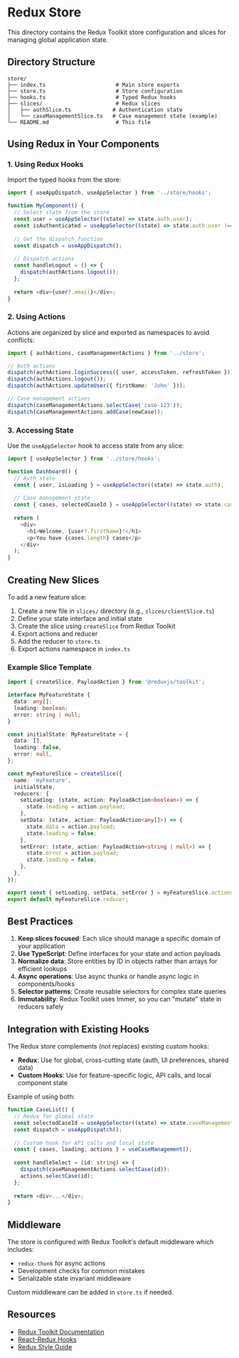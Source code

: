 # Redux Store

This directory contains the Redux Toolkit store configuration and slices for managing global application state.

## Directory Structure

```
store/
├── index.ts                      # Main store exports
├── store.ts                      # Store configuration
├── hooks.ts                      # Typed Redux hooks
├── slices/                       # Redux slices
│   ├── authSlice.ts             # Authentication state
│   └── caseManagementSlice.ts   # Case management state (example)
└── README.md                     # This file
```

## Using Redux in Your Components

### 1. Using Redux Hooks

Import the typed hooks from the store:

```typescript
import { useAppDispatch, useAppSelector } from '../store/hooks';

function MyComponent() {
  // Select state from the store
  const user = useAppSelector((state) => state.auth.user);
  const isAuthenticated = useAppSelector((state) => state.auth.user !== null);
  
  // Get the dispatch function
  const dispatch = useAppDispatch();
  
  // Dispatch actions
  const handleLogout = () => {
    dispatch(authActions.logout());
  };
  
  return <div>{user?.email}</div>;
}
```

### 2. Using Actions

Actions are organized by slice and exported as namespaces to avoid conflicts:

```typescript
import { authActions, caseManagementActions } from '../store';

// Auth actions
dispatch(authActions.loginSuccess({ user, accessToken, refreshToken }));
dispatch(authActions.logout());
dispatch(authActions.updateUser({ firstName: 'John' }));

// Case management actions
dispatch(caseManagementActions.selectCase('case-123'));
dispatch(caseManagementActions.addCase(newCase));
```

### 3. Accessing State

Use the `useAppSelector` hook to access state from any slice:

```typescript
import { useAppSelector } from '../store/hooks';

function Dashboard() {
  // Auth state
  const { user, isLoading } = useAppSelector((state) => state.auth);
  
  // Case management state
  const { cases, selectedCaseId } = useAppSelector((state) => state.caseManagement);
  
  return (
    <div>
      <h1>Welcome, {user?.firstName}!</h1>
      <p>You have {cases.length} cases</p>
    </div>
  );
}
```

## Creating New Slices

To add a new feature slice:

1. Create a new file in `slices/` directory (e.g., `slices/clientSlice.ts`)
2. Define your state interface and initial state
3. Create the slice using `createSlice` from Redux Toolkit
4. Export actions and reducer
5. Add the reducer to `store.ts`
6. Export actions namespace in `index.ts`

### Example Slice Template

```typescript
import { createSlice, PayloadAction } from '@reduxjs/toolkit';

interface MyFeatureState {
  data: any[];
  loading: boolean;
  error: string | null;
}

const initialState: MyFeatureState = {
  data: [],
  loading: false,
  error: null,
};

const myFeatureSlice = createSlice({
  name: 'myFeature',
  initialState,
  reducers: {
    setLoading: (state, action: PayloadAction<boolean>) => {
      state.loading = action.payload;
    },
    setData: (state, action: PayloadAction<any[]>) => {
      state.data = action.payload;
      state.loading = false;
    },
    setError: (state, action: PayloadAction<string | null>) => {
      state.error = action.payload;
      state.loading = false;
    },
  },
});

export const { setLoading, setData, setError } = myFeatureSlice.actions;
export default myFeatureSlice.reducer;
```

## Best Practices

1. **Keep slices focused**: Each slice should manage a specific domain of your application
2. **Use TypeScript**: Define interfaces for your state and action payloads
3. **Normalize data**: Store entities by ID in objects rather than arrays for efficient lookups
4. **Async operations**: Use async thunks or handle async logic in components/hooks
5. **Selector patterns**: Create reusable selectors for complex state queries
6. **Immutability**: Redux Toolkit uses Immer, so you can "mutate" state in reducers safely

## Integration with Existing Hooks

The Redux store complements (not replaces) existing custom hooks:

- **Redux**: Use for global, cross-cutting state (auth, UI preferences, shared data)
- **Custom Hooks**: Use for feature-specific logic, API calls, and local component state

Example of using both:

```typescript
function CaseList() {
  // Redux for global state
  const selectedCaseId = useAppSelector((state) => state.caseManagement.selectedCaseId);
  const dispatch = useAppDispatch();
  
  // Custom hook for API calls and local state
  const { cases, loading, actions } = useCaseManagement();
  
  const handleSelect = (id: string) => {
    dispatch(caseManagementActions.selectCase(id));
    actions.selectCase(id);
  };
  
  return <div>...</div>;
}
```

## Middleware

The store is configured with Redux Toolkit's default middleware which includes:

- `redux-thunk` for async actions
- Development checks for common mistakes
- Serializable state invariant middleware

Custom middleware can be added in `store.ts` if needed.

## Resources

- [Redux Toolkit Documentation](https://redux-toolkit.js.org/)
- [React-Redux Hooks](https://react-redux.js.org/api/hooks)
- [Redux Style Guide](https://redux.js.org/style-guide/)
